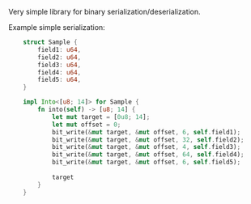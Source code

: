 Very simple library for binary serialization/deserialization.

Example simple serialization:

```rust
    struct Sample {
		field1: u64,
		field2: u64,
		field3: u64,
		field4: u64,
		field5: u64,
	}

	impl Into<[u8; 14]> for Sample {
		fn into(self) -> [u8; 14] {
			let mut target = [0u8; 14];
			let mut offset = 0;
			bit_write(&mut target, &mut offset, 6, self.field1);
			bit_write(&mut target, &mut offset, 32, self.field2);
			bit_write(&mut target, &mut offset, 4, self.field3);
			bit_write(&mut target, &mut offset, 64, self.field4);
			bit_write(&mut target, &mut offset, 6, self.field5);
			
			target
		}
	}
```